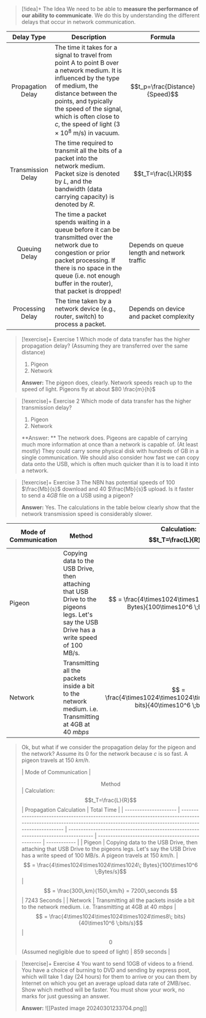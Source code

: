 
> [!idea]+ The Idea
> We need to be able to **measure the performance of our ability to communicate**. We do this by understanding the different delays that occur in network communication.

| Delay Type                          | Description                                                                                                                                                                                                                                                                              | Formula                                     |
| ----------------------------------- | ---------------------------------------------------------------------------------------------------------------------------------------------------------------------------------------------------------------------------------------------------------------------------------------- | ------------------------------------------- |
| <center>Propagation Delay</center>  | The time it takes for a signal to travel from point A to point B over a network medium. It is influenced by the type of medium, the distance between the points, and typically the speed of the signal, which is often close to $c$, the speed of light $(3 \times 10^8$ m/s) in vacuum. | $$t_p=\frac{Distance}{Speed}$$              |
| <center>Transmission Delay</center> | The time required to transmit all the bits of a packet into the network medium. Packet size is denoted by $L$, and the bandwidth (data carrying capacity) is denoted by $R$.                                                                                                             | $$t_T=\frac{L}{R}$$                         |
| <center>Queuing Delay</center>      | The time a packet spends waiting in a queue before it can be transmitted over the network due to congestion or prior packet processing. If there is no space in the queue (i.e. not enough buffer in the router), that packet is dropped!                                                | Depends on queue length and network traffic |
| <center>Processing Delay</center>   | The time taken by a network device (e.g., router, switch) to process a packet.                                                                                                                                                                                                           | Depends on device and packet complexity     |


> [!exercise]+ Exercise 1
> Which mode of data transfer has the higher propagation delay? (Assuming they are transferred over the same distance)
> 1. Pigeon
> 2. Network
> 
> **Answer:** The pigeon does, clearly. Network speeds reach up to the speed of light. Pigeons fly at about $80 \frac{m}{h}$


> [!exercise]+ Exercise 2
> Which mode of data transfer has the higher transmission delay?
> 1. Pigeon
> 2. Network
> 
> **Answer: ** The network does. Pigeons are capable of carrying much more information at once than a network is capable of. (At least mostly) They could carry some physical disk with hundreds of GB in a single communication. We should also consider how fast we can copy data onto the USB, which is often much quicker than it is to load it into a network. 


> [!exercise]+ Exercise 3
> The NBN has potential speeds of 100 $\frac{Mb}{s}$ download and 40 $\frac{Mb}{s}$ upload. Is it faster to send a $4 GB$ file on a USB using a pigeon?
> 
> **Answer:** Yes. The calculations in the table below clearly show that the network transmission speed is considerably slower. 
> 
| Mode of Communication | <center>Method</center>                                                                                                                  | Calculation: $$t_T=\frac{L}{R}$$                                                   | Total Time  |
| --------------------- | ---------------------------------------------------------------------------------------------------------------------------------------- | ---------------------------------------------------------------------------------- | ----------- |
| Pigeon                | Copying data to the USB Drive, then attaching that USB Drive to the pigeons legs. Let's say the USB Drive has a write speed of 100 MB/s. | $$ = \frac{4\times1024\times1024\times1024\; Bytes}{100\times10^6 \;Bytes/s}$$     | 43 Seconds  |
| Network               | Transmitting all the packets inside a bit to the network medium. i.e. Transmitting at 4GB at 40 $mbps$                                   | $$ = \frac{4\times1024\times1024\times1024\times8\; bits}{40\times10^6 \;bits/s}$$ | 859 seconds |
>
>Ok, but what if we consider the propagation delay for the pigeon and the network? Assume its 0 for the network because $c$ is so fast. A pigeon travels at 150 $km/h$.
>
>| Mode of Communication | <center>Method</center>                                                                                                                                                  | Calculation: $$t_T=\frac{L}{R}$$                                                   | Propagation Calculation                           | Total Time   |
| --------------------- | ------------------------------------------------------------------------------------------------------------------------------------------------------------------------ | ---------------------------------------------------------------------------------- | ------------------------------------------------- | ------------ |
| Pigeon                | Copying data to the USB Drive, then attaching that USB Drive to the pigeons legs. Let's say the USB Drive has a write speed of 100 MB/s. A pigeon travels at 150 $km/h$. | $$ = \frac{4\times1024\times1024\times1024\; Bytes}{100\times10^6 \;Bytes/s}$$     | $$ = \frac{300\,km}{150\,km/h} = 7200\,seconds $$ | 7243 Seconds |
| Network               | Transmitting all the packets inside a bit to the network medium. i.e. Transmitting at 4GB at 40 $mbps$                                                                   | $$ = \frac{4\times1024\times1024\times1024\times8\; bits}{40\times10^6 \;bits/s}$$ | $$0$$ (Assumed negligible due to speed of light)  | 859 seconds  |


> [!exercise]+ Exercise 4
> You want to send 10GB of videos to a friend. You have a choice of burning to DVD and sending by express post, which will take 1 day (24 hours) for them to arrive or you can them by Internet on which you get an average upload data rate of 2MB/sec. Show which method will be faster. You must show your work, no marks for just guessing an answer.
> 
> **Answer:**
> ![[Pasted image 20240301233704.png]]

